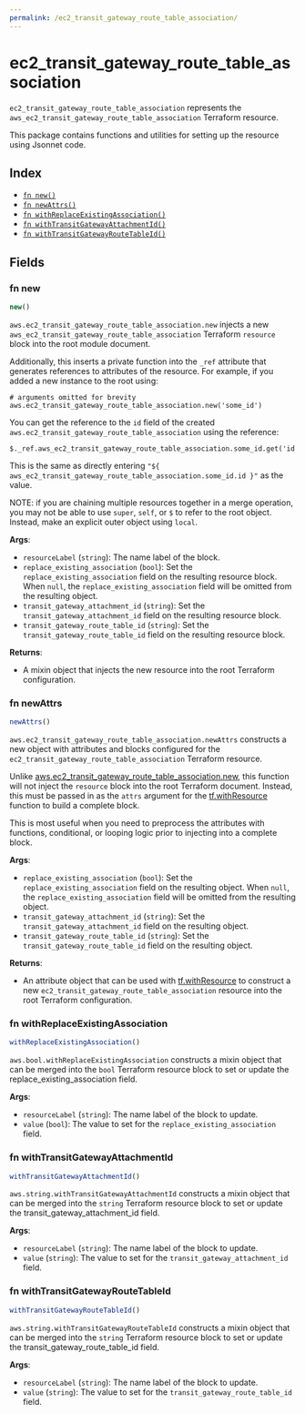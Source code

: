 ```yaml
---
permalink: /ec2_transit_gateway_route_table_association/
---
```


# ec2_transit_gateway_route_table_association

`ec2_transit_gateway_route_table_association` represents the `aws_ec2_transit_gateway_route_table_association` Terraform resource.



This package contains functions and utilities for setting up the resource using Jsonnet code.


## Index

* [`fn new()`](#fn-new)
* [`fn newAttrs()`](#fn-newattrs)
* [`fn withReplaceExistingAssociation()`](#fn-withreplaceexistingassociation)
* [`fn withTransitGatewayAttachmentId()`](#fn-withtransitgatewayattachmentid)
* [`fn withTransitGatewayRouteTableId()`](#fn-withtransitgatewayroutetableid)

## Fields

### fn new

```ts
new()
```


`aws.ec2_transit_gateway_route_table_association.new` injects a new `aws_ec2_transit_gateway_route_table_association` Terraform `resource`
block into the root module document.

Additionally, this inserts a private function into the `_ref` attribute that generates references to attributes of the
resource. For example, if you added a new instance to the root using:

    # arguments omitted for brevity
    aws.ec2_transit_gateway_route_table_association.new('some_id')

You can get the reference to the `id` field of the created `aws.ec2_transit_gateway_route_table_association` using the reference:

    $._ref.aws_ec2_transit_gateway_route_table_association.some_id.get('id')

This is the same as directly entering `"${ aws_ec2_transit_gateway_route_table_association.some_id.id }"` as the value.

NOTE: if you are chaining multiple resources together in a merge operation, you may not be able to use `super`, `self`,
or `$` to refer to the root object. Instead, make an explicit outer object using `local`.

**Args**:
  - `resourceLabel` (`string`): The name label of the block.
  - `replace_existing_association` (`bool`): Set the `replace_existing_association` field on the resulting resource block. When `null`, the `replace_existing_association` field will be omitted from the resulting object.
  - `transit_gateway_attachment_id` (`string`): Set the `transit_gateway_attachment_id` field on the resulting resource block.
  - `transit_gateway_route_table_id` (`string`): Set the `transit_gateway_route_table_id` field on the resulting resource block.

**Returns**:
- A mixin object that injects the new resource into the root Terraform configuration.


### fn newAttrs

```ts
newAttrs()
```


`aws.ec2_transit_gateway_route_table_association.newAttrs` constructs a new object with attributes and blocks configured for the `ec2_transit_gateway_route_table_association`
Terraform resource.

Unlike [aws.ec2_transit_gateway_route_table_association.new](#fn-new), this function will not inject the `resource`
block into the root Terraform document. Instead, this must be passed in as the `attrs` argument for the
[tf.withResource](https://github.com/tf-libsonnet/core/tree/main/docs#fn-withresource) function to build a complete block.

This is most useful when you need to preprocess the attributes with functions, conditional, or looping logic prior to
injecting into a complete block.

**Args**:
  - `replace_existing_association` (`bool`): Set the `replace_existing_association` field on the resulting object. When `null`, the `replace_existing_association` field will be omitted from the resulting object.
  - `transit_gateway_attachment_id` (`string`): Set the `transit_gateway_attachment_id` field on the resulting object.
  - `transit_gateway_route_table_id` (`string`): Set the `transit_gateway_route_table_id` field on the resulting object.

**Returns**:
  - An attribute object that can be used with [tf.withResource](https://github.com/tf-libsonnet/core/tree/main/docs#fn-withresource) to construct a new `ec2_transit_gateway_route_table_association` resource into the root Terraform configuration.


### fn withReplaceExistingAssociation

```ts
withReplaceExistingAssociation()
```

`aws.bool.withReplaceExistingAssociation` constructs a mixin object that can be merged into the `bool`
Terraform resource block to set or update the replace_existing_association field.



**Args**:
  - `resourceLabel` (`string`): The name label of the block to update.
  - `value` (`bool`): The value to set for the `replace_existing_association` field.


### fn withTransitGatewayAttachmentId

```ts
withTransitGatewayAttachmentId()
```

`aws.string.withTransitGatewayAttachmentId` constructs a mixin object that can be merged into the `string`
Terraform resource block to set or update the transit_gateway_attachment_id field.



**Args**:
  - `resourceLabel` (`string`): The name label of the block to update.
  - `value` (`string`): The value to set for the `transit_gateway_attachment_id` field.


### fn withTransitGatewayRouteTableId

```ts
withTransitGatewayRouteTableId()
```

`aws.string.withTransitGatewayRouteTableId` constructs a mixin object that can be merged into the `string`
Terraform resource block to set or update the transit_gateway_route_table_id field.



**Args**:
  - `resourceLabel` (`string`): The name label of the block to update.
  - `value` (`string`): The value to set for the `transit_gateway_route_table_id` field.
